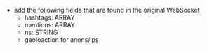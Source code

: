 * add the following fields that are found in the original WebSocket
  - hashtags: ARRAY
  - mentions: ARRAY
  - ns: STRING
  - geoloaction for anons/ips

